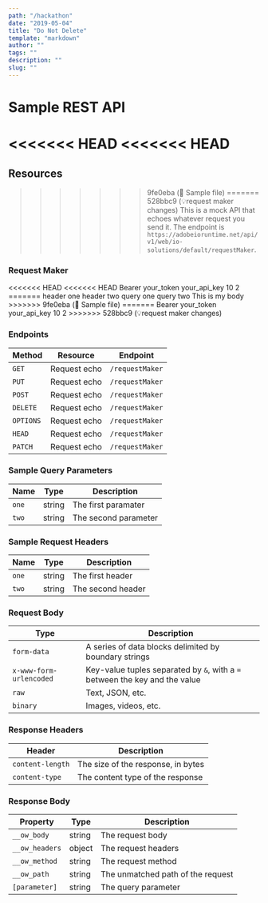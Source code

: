 ```yaml
---
path: "/hackathon"
date: "2019-05-04"
title: "Do Not Delete"
template: "markdown"
author: ""
tags: ""
description: ""
slug: ""
---
```


# Sample REST API

<<<<<<< HEAD
<<<<<<< HEAD
=======
## Resources

>>>>>>> 9fe0eba (📝  Sample file)
=======
>>>>>>> 528bbc9 (💡request maker changes)
This is a mock API that echoes whatever request you send it. The endpoint is `https://adobeioruntime.net/api/v1/web/io-solutions/default/requestMaker`.


### Request Maker


 <requestmaker method="GET" url="https://adobeioruntime.net/api/v1/web/io-solutions/default/requestMaker">
<<<<<<< HEAD
<<<<<<< HEAD
   <headers>
     <parameters name="Authorization">Bearer your_token</parameters>
     <parameters name="X-Api-Key">your_api_key</parameters>
   </headers>
   <query>
     <parameters name="limit">10</parameters>
     <parameters name="size">2</parameters>
   </query>
   <requestbody type="none"></requestbody>
=======
   <headerparameters name="one">header one</headerparameters>
   <headerparameters name="two">header two</headerparameters>
   <queryparameters name="one">query one</queryparameters>
   <queryparameters name="two">query two</queryparameters>
   <requestbody type="raw">This is my body</requestbody>
>>>>>>> 9fe0eba (📝  Sample file)
=======
   <headerparameters name="Authorization">Bearer your_token</headerparameters>
   <headerparameters name="X-Api-Key">your_api_key</headerparameters>
   <queryparameters name="limit">10</queryparameters>
   <queryparameters name="size">2</queryparameters>
   <requestbody type="none"></requestbody>
>>>>>>> 528bbc9 (💡request maker changes)
 </requestmaker>

 


### Endpoints

| Method    | Resource     | Endpoint        |
| --------- | ------------ | --------------- |
| `GET`     | Request echo | `/requestMaker` |
| `PUT`     | Request echo | `/requestMaker` |
| `POST`    | Request echo | `/requestMaker` |
| `DELETE`  | Request echo | `/requestMaker` |
| `OPTIONS` | Request echo | `/requestMaker` |
| `HEAD`    | Request echo | `/requestMaker` |
| `PATCH`   | Request echo | `/requestMaker` |

### Sample Query Parameters

| Name  | Type   | Description          |
| ----- | ------ | -------------------- |
| `one` | string | The first paramater  |
| `two` | string | The second parameter |

### Sample Request Headers

| Name  | Type   | Description       |
| ----- | ------ | ----------------- |
| `one` | string | The first header  |
| `two` | string | The second header |

### Request Body

| Type                    | Description                                                                 |
| ----------------------- | --------------------------------------------------------------------------- |
| `form-data`             | A series of data blocks delimited by boundary strings                       |
| `x-www-form-urlencoded` | Key-value tuples separated by `&`, with a `=` between the key and the value |
| `raw`                   | Text, JSON, etc.                                                            |
| `binary`                | Images, videos, etc.    


### Response Headers

| Header           | Description                        |
| ---------------- | ---------------------------------- |
| `content-length` | The size of the response, in bytes |
| `content-type`   | The content type of the response   |

### Response Body

| Property       | Type   | Description                       |
| -------------- | ------ | --------------------------------- |
| `__ow_body`    | string | The request body                  |
| `__ow_headers` | object | The request headers               |
| `__ow_method`  | string | The request method                |
| `__ow_path`    | string | The unmatched path of the request |
| `[parameter]`  | string | The query parameter               |
